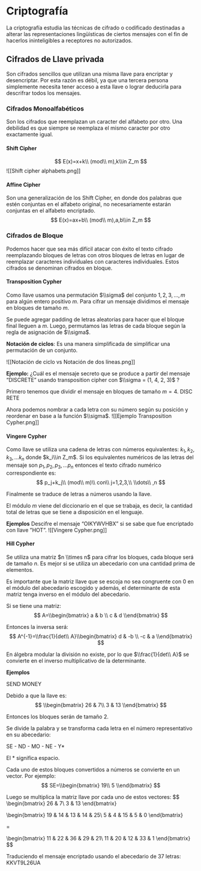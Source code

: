 # Criptografía

La criptografía estudia las técnicas de cifrado o codificado destinadas a
alterar las representaciones lingüísticas de ciertos mensajes con el fin de
hacerlos ininteligibles a receptores no autorizados.

## Cifrados de Llave privada

Son cifrados sencillos que utilizan una misma llave para encriptar y
desencriptar. Por esta razón es débil, ya que una tercera persona simplemente
necesita tener acceso a esta llave o lograr deducirla para descrifrar todos los
mensajes.

### Cifrados Monoalfabéticos

Son los cifrados que reemplazan un caracter del alfabeto por otro. Una debilidad
es que siempre se reemplaza el mismo caracter por otro exactamente igual.

#### Shift Cipher

$$ E(x)=x+k\\ (mod\\ m),k\\in Z_m $$ !\[\[Shift cipher alphabets.png\]\]

#### Affine Cipher

Son una generalización de los Shift Cipher, en donde dos palabras que estén
conjuntas en el alfabeto original, no necesariamente estarán conjuntas en el
alfabeto encriptado. $$ E(x)=ax+b\\ (mod\\ m),a,b\\in Z_m $$

### Cifrados de Bloque

Podemos hacer que sea más difícil atacar con éxito el texto cifrado reemplazando
bloques de letras con otros bloques de letras en lugar de reemplazar caracteres
individuales con caracteres individuales. Estos cifrados se denominan cifrados
en bloque.

#### Transposition Cypher

Como llave usamos una permutación $\\sigma$ del conjunto ${1,2,3, ..., m}$ para
algún entero positivo $m$. Para cifrar un mensaje dividimos el mensaje en
bloques de tamaño $m$.

Se puede agregar padding de letras aleatorias para hacer que el bloque final
lleguen a $m$. Luego, permutamos las letras de cada bloque según la regla de
asignación de $\\sigma$.

**Notación de ciclos**: Es una manera simplificada de simplificar una
permutación de un conjunto.

!\[\[Notación de ciclo vs Notación de dos líneas.png\]\]

**Ejemplo:** ¿Cuál es el mensaje secreto que se produce a partir del mensaje
“DISCRETE” usando transposition cipher con $\\sigma = (1, 4, 2, 3)$ ?

Primero tenemos que dividir el mensaje en bloques de tamaño $m=4$. DISC RETE

Ahora podemos nombrar a cada letra con su número según su posición y reordenar
en base a la función $\\sigma$. !\[\[Ejemplo Transposition Cypher.png\]\]

#### Vingere Cypher

Como llave se utiliza una cadena de letras con números equivalentes: $k_1, k_2,
k_3, ... k_n$ donde $k_i\\in Z_m$. Si los equivalentes numéricos de las letras
del mensaje son $p_1,p_2,p_3,... p_n$ entonces el texto cifrado numérico
correspondiente es: $$ p_j+k_j\\ (mod\\ m)\\ con\\ j=1,2,3,\\ \\dots\\ ,n $$

Finalmente se traduce de letras a números usando la llave.

El módulo $m$ viene del diccionario en el que se trabaja, es decir, la cantidad
total de letras que se tiene a disposición en el lenguaje.

**Ejemplos** Descifre el mensaje “OIKYWVHBX” si se sabe que fue encriptado con
llave ”HOT”. !\[\[Vingere Cypher.png\]\]

#### Hill Cypher

Se utiliza una matriz $n \\times n$ para cifrar los bloques, cada bloque será de
tamaño $n$. Es mejor si se utiliza un abecedario con una cantidad prima de
elementos.

Es importante que la matriz llave que se escoja no sea congruente con 0 en el
módulo del abecedario escogido y además, el determinante de esta matriz tenga
inverso en el módulo del abecedario.

Si se tiene una matriz: $$ A=\\begin{bmatrix} a & b \\ c & d \\end{bmatrix} $$

Entonces la inversa será: $$ A^{-1}=\\frac{1}{det\\ A}\\begin{bmatrix} d & -b \\
-c & a \\end{bmatrix} $$

En álgebra modular la división no existe, por lo que $\\frac{1}{det\\ A}$ se
convierte en el inverso multiplicativo de la determinante.

**Ejemplos**

SEND MONEY

Debido a que la llave es: $$ \\begin{bmatrix} 26 & 7\\ 3 & 13 \\end{bmatrix} $$

Entonces los bloques serán de tamaño 2.

Se divide la palabra y se transforma cada letra en el número representativo en
su abecedario:

SE - ND - MO - NE - Y\*

El * significa espacio.

Cada uno de estos bloques convertidos a números se convierte en un vector. Por
ejemplo: $$ SE=\\begin{bmatrix} 19\\ 5 \\end{bmatrix} $$

Luego se multiplica la matriz llave por cada uno de estos vectores: $$
\\begin{bmatrix} 26 & 7\\ 3 & 13 \\end{bmatrix}

\\begin{bmatrix} 19 & 14 & 13 & 14 & 25\\ 5 & 4 & 15 & 5 & 0 \\end{bmatrix}

\=

\\begin{bmatrix} 11 & 22 & 36 & 29 & 21\\ 11 & 20 & 12 & 33 & 1 \\end{bmatrix}
$$

Traduciendo el mensaje encriptado usando el abecedario de 37 letras: KKVT9L26UA
